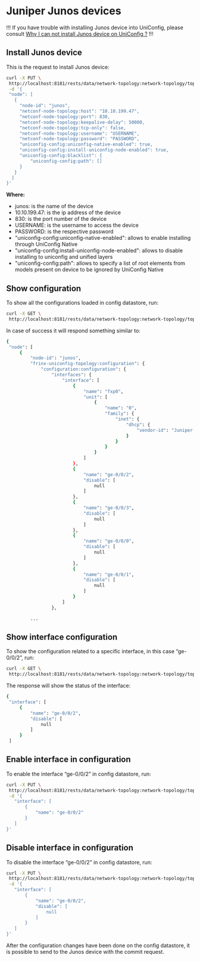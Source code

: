 # Juniper Junos devices

!!!
If you have trouble with installing Junos device into UniConfig, please
consult [Why I can not install Junos device on UniConfig
?](https://docs.frinx.io/frinx-uniconfig/q_a/#why-i-can-not-install-junos-device-on-uniconfig-)
!!!

## Install Junos device

This is the request to install Junos device:

```bash
curl -X PUT \
 http://localhost:8181/rests/data/network-topology:network-topology/topology=topology-netconf/node=junos \
 -d '{
 "node": [
   {
     "node-id": "junos",
     "netconf-node-topology:host": "10.10.199.47",
     "netconf-node-topology:port": 830,
     "netconf-node-topology:keepalive-delay": 50000,
     "netconf-node-topology:tcp-only": false,
     "netconf-node-topology:username": "USERNAME",
     "netconf-node-topology:password": "PASSWORD",
     "uniconfig-config:uniconfig-native-enabled": true,
     "uniconfig-config:install-uniconfig-node-enabled": true,
     "uniconfig-config:blacklist": {
         "uniconfig-config:path": []
     }
   }
  ]
}'
```

**Where:**

-   junos: is the name of the device
-   10.10.199.47: is the ip address of the device
-   830: is the port number of the device
-   USERNAME: is the username to access the device
-   PASSWORD: is the respective password
-   "uniconfig-config:uniconfig-native-enabled": allows to enable
     installing through UniConfig Native
-   "uniconfig-config:install-uniconfig-node-enabled": allows to
     disable installing to uniconfig and unified layers
-   "uniconfig-config:path": allows to specify a list of root elements
     from models present on device to be ignored by UniConfig Native

## Show configuration

To show all the configurations loaded in config datastore, run:

```bash
curl -X GET \
 http://localhost:8181/rests/data/network-topology:network-topology/topology=uniconfig/node=junos?content=config
```

In case of success it will respond something similar to:

```bash
{
 "node": [
     {
         "node-id": "junos",
         "frinx-uniconfig-topology:configuration": {
             "configuration:configuration": {
                 "interfaces": {
                     "interface": [
                         {
                             "name": "fxp0",
                             "unit": [
                                 {
                                     "name": "0",
                                     "family": {
                                         "inet": {
                                             "dhcp": {
                                                 "vendor-id": "Juniper-vmx"
                                             }
                                         }
                                     }
                                 }
                             ]
                         },
                         {
                             "name": "ge-0/0/2",
                             "disable": [
                                 null
                             ]
                         },
                         {
                             "name": "ge-0/0/3",
                             "disable": [
                                 null
                             ]
                         },
                         {
                             "name": "ge-0/0/0",
                             "disable": [
                                 null
                             ]
                         },
                         {
                             "name": "ge-0/0/1",
                             "disable": [
                                 null
                             ]
                         }
                     ]
                 },

         ...
```

## Show interface configuration

To show the configuration related to a specific interface, in this case
“ge-0/0/2”, run:

```bash
curl -X GET \
 http://localhost:8181/rests/data/network-topology:network-topology/topology=uniconfig/node=junos/frinx-uniconfig-topology:configuration/configuration:configuration/interfaces/interface=ge-0%2F0%2F2?content=config
```

The response will show the status of the interface:

```bash
{
 "interface": [
     {
         "name": "ge-0/0/2",
         "disable": [
             null
         ]
     }
 ]
```

## Enable interface in configuration

To enable the interface “ge-0/0/2” in config datastore, run:

```bash
curl -X PUT \
 http://localhost:8181/rests/data/network-topology:network-topology/topology=uniconfig/node=junos/frinx-uniconfig-topology:configuration/configuration:configuration/interfaces/interface=ge-0%2F0%2F2 \
 -d '{
   "interface": [
       {
           "name": "ge-0/0/2"
       }
   ]
}'
```

## Disable interface in configuration

To disable the interface “ge-0/0/2” in config datastore, run:

```bash
curl -X PUT \
 http://localhost:8181/rests/data/network-topology:network-topology/topology=uniconfig/node=junos/frinx-uniconfig-topology:configuration/configuration:configuration/interfaces/interface=ge-0%2F0%2F2 \
 -d '{
   "interface": [
       {
           "name": "ge-0/0/2",
           "disable": [
               null
           ]
       }
   ]
}'
```

After the configuration changes have been done on the config datastore,
it is possible to send to the Junos device with the commit request.
